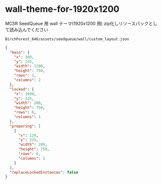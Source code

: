 # wall-theme-for-1920x1200

MCSR SeedQueue 用 wall テーマ(1920x1200 用)
zip化しリソースパックとして読み込んでください


`BirchForest_646/assets/seedqueue/wall/custom_layout.json`
```json
{
  "main": {
    "x": 360,
    "y": 225,
    "width": 1200,
    "height": 750,
    "rows": 2,
    "columns": 2
  },
  "locked": {
    "x": 1600,
    "y": 225,
    "width": 200,
    "height": 750,
    "rows": 6,
    "columns": 1
  },
  "preparing": [
    {
      "x": 120,
      "y": 225,
      "width": 200,
      "height": 750,
      "rows": 6,
      "columns": 1
    }
  ],
  "replaceLockedInstances": false
}

```
